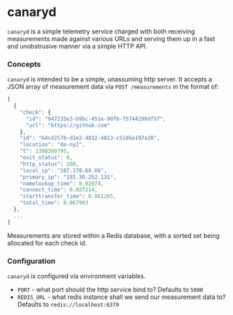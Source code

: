 canaryd
=======

`canaryd` is a simple telemetry service charged with both receiving measurements made against various URLs and serving them up in a fast and unobstrusive manner via a simple HTTP API.


### Concepts

`canaryd` is intended to be a simple, unassuming http server.  It accepts a JSON array of measurement data via `POST /measurements` in the format of:

```js
[
  {
    "check": {
      "id": "947235e3-b9bc-451e-90fb-f5744298df5f",
      "url": "https://github.com"
    },
    "id": "64cd257b-d1e2-4832-4813-c51d6e197a28",
    "location": "do-ny2",
    "t": 1398360795,
    "exit_status": 0,
    "http_status": 200,
    "local_ip": "107.170.68.66",
    "primary_ip": "192.30.252.131",
    "namelookup_time": 0.02074,
    "connect_time": 0.027214,
    "starttransfer_time": 0.061265,
    "total_time": 0.067903
  },
  ...
]
```

Measurements are stored within a Redis database, with a sorted set being allocated for each check id.

### Configuration

`canaryd` is configured via environment variables.

* `PORT` - what port should the http service bind to? Defaults to `5000`
* `REDIS_URL` - what redis instance shall we send our measurement data to?  Defaults to `redis://localhost:6379`
